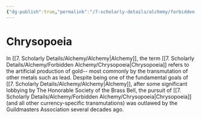 ```yaml
---
{"dg-publish":true,"permalink":"/7-scholarly-details/alchemy/forbidden-alchemy/chrysopoeia/","noteIcon":""}
---
```


# Chrysopoeia

In [[7. Scholarly Details/Alchemy/Alchemy\|Alchemy]], the term [[7. Scholarly Details/Alchemy/Forbidden Alchemy/Chrysopoeia\|Chrysopoeia]] refers to the artificial production of gold-- most commonly by the transmutation of other metals such as lead. Despite being one of the fundamental goals of [[7. Scholarly Details/Alchemy/Alchemy\|Alchemy]], after some significant lobbying by The Honorable Society of the Brass Bell, the pursuit of [[7. Scholarly Details/Alchemy/Forbidden Alchemy/Chrysopoeia\|Chrysopoeia]] (and all other currency-specific transmutations) was outlawed by the Guildmasters Association several decades ago.